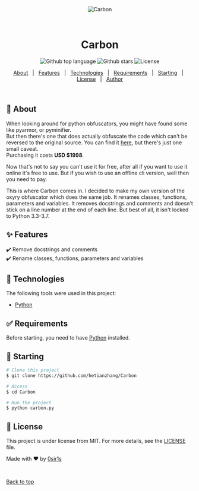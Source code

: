 <div align="center" id="top"> 
  <img src="./img.png" alt="Carbon" />

  &#xa0;

</div>

<h1 align="center">Carbon</h1>

<p align="center">
  <img alt="Github top language" src="https://img.shields.io/github/languages/top/0sir1ss/Carbon">

  <img alt="Github stars" src="https://img.shields.io/github/stars/0sir1ss/Carbon" />

  <img alt="License" src="https://img.shields.io/github/license/0sir1ss/Carbon">

  <!-- <img alt="Github issues" src="https://img.shields.io/github/issues/0sir1ss/Carbon" /> -->

  <!-- <img alt="Repository size" src="https://img.shields.io/github/repo-size/0sir1ss/Carbon"> -->
  
  <!-- <img alt="Github language count" src="https://img.shields.io/github/languages/count/0sir1ss/Carbon"> -->
  
  <!-- <img alt="Github forks" src="https://img.shields.io/github/forks/0sir1ss/Carbon" /> -->

</p>


<p align="center">
  <a href="#dart-about">About</a> &#xa0; | &#xa0; 
  <a href="#sparkles-features">Features</a> &#xa0; | &#xa0;
  <a href="#rocket-technologies">Technologies</a> &#xa0; | &#xa0;
  <a href="#white_check_mark-requirements">Requirements</a> &#xa0; | &#xa0;
  <a href="#checkered_flag-starting">Starting</a> &#xa0; | &#xa0;
  <a href="#memo-license">License</a> &#xa0; | &#xa0;
  <a href="https://github.com/0sir1ss" target="_blank">Author</a>
</p>

<br>

## :dart: About ##

When looking around for python obfuscators, you might have found some like pyarmor, or pyminifier.\
But then there's one that does actually obfuscate the code which can't be reversed to the original source. You can find it [here](https://pyob.oxyry.com/), but there's just one small caveat.\
Purchasing it costs **USD $1998**.

Now that's not to say you can't use it for free, after all if you want to use it online it's free to use. But if you wish to use an offline cli version, well then you need to pay.

This is where Carbon comes in. I decided to make my own version of the oxyry obfuscator which does the same job. It renames classes, functions, parameters and variables. It removes docstrings and comments and doesn't stick on a line number at the end of each line. But best of all, it isn't locked to Python 3.3-3.7.

## :sparkles: Features ##

:heavy_check_mark: Remove docstrings and comments\
:heavy_check_mark: Rename classes, functions, parameters and variables

## :rocket: Technologies ##

The following tools were used in this project:

- [Python](https://www.python.org/)

## :white_check_mark: Requirements ##

Before starting, you need to have [Python](https://www.python.org/) installed.

## :checkered_flag: Starting ##

```bash
# Clone this project
$ git clone https://github.com/hetianzhang/Carbon

# Access
$ cd Carbon

# Run the project
$ python carbon.py
```

## :memo: License ##

This project is under license from MIT. For more details, see the [LICENSE](LICENSE) file.


Made with :heart: by <a href="https://github.com/0sir1ss" target="_blank">0sir1s</a>

&#xa0;

<a href="#top">Back to top</a>
